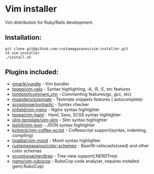 # Vim installer

Vim distribution for Ruby/Rails development.

## Installation:

```
git clone git@github.com:rustamagasanov/vim-installer.git
cd vim-installer
./install.sh
```

## Plugins included:

  -  [gmarik/vundle](https://github.com/gmarik/Vundle.vim) - Vim bundler
  -  [tpope/vim-rails](https://github.com/tpope/vim-rails) - Syntax highlighting, :A, :R, :E, etc features
  -  [tomtom/tcomment_vim](https://github.com/tomtom/tcomment_vim) - Commenting features(gc, gcc, etc)
  -  [msanders/snipmate](https://github.com/msanders/snipmate.vim) - Textmate snippets features (<tab> autocomplete)
  -  [scrooloose/syntastic](https://github.com/scrooloose/syntastic) - Syntax checker
  -  [jinfield/vim-nginx](https://github.com/jinfield/vim-nginx) - Nginx syntax highlighter
  -  [tpope/vim-haml](https://github.com/tpope/vim-haml) - Haml, Sass, SCSS syntax highlighter
  -  [slim-template/vim-slim](https://github.com/slim-template/vim-slim) - Slim syntax highlighter
  -  [leshill/vim-json](https://github.com/leshill/vim-json) - JSON syntax highlighter
  -  [kchmck/vim-coffee-script](https://github.com/kchmck/vim-coffee-script) - Coffeescript support(syntax, indenting, compiling)
  -  [tmatilai/vim-monit](https://github.com/tmatilai/vim-monit) - Monit syntax highlighter
  -  [rustamagasanov/color-schemes](https://github.com/rustamagasanov/color-schemes) - Base16-railscasts(used) and other color schemas
  -  [scrooloose/nerdtree](https://github.com/scrooloose/nerdtree) - Tree view support(:NERDTree)
  -  [ngmy/vim-rubocop](https://github.com/ngmy/vim-rubocop) - RuboCop code analyzer, requires installed gem(:RuboCop)
